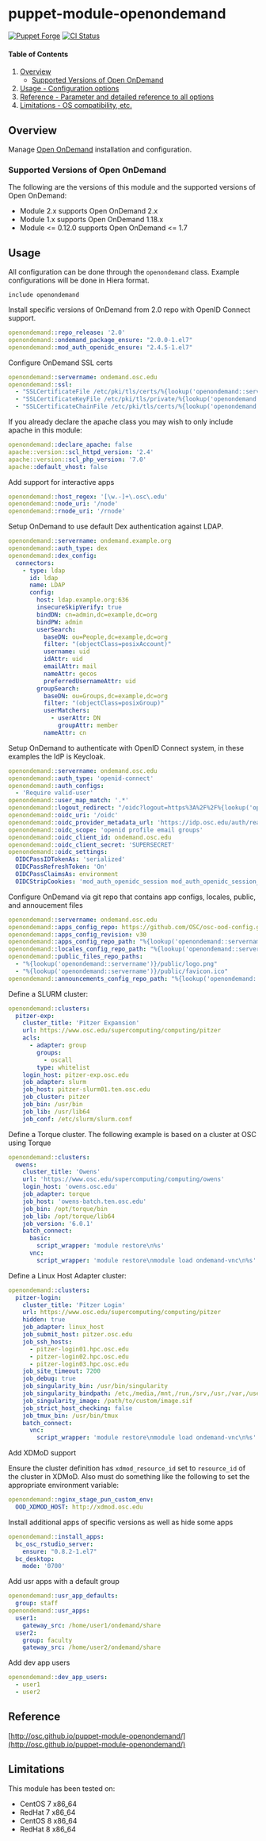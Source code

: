 # puppet-module-openondemand

[![Puppet Forge](http://img.shields.io/puppetforge/v/osc/openondemand.svg)](https://forge.puppetlabs.com/osc/openondemand)
[![CI Status](https://github.com/osc/puppet-module-openondemand/workflows/CI/badge.svg?branch=master)](https://github.com/osc/puppet-module-openondemand/actions?query=workflow%3ACI)

#### Table of Contents

1. [Overview](#overview)
    * [Supported Versions of Open OnDemand](#supported-versions-of-open-ondemand)
2. [Usage - Configuration options](#usage)
3. [Reference - Parameter and detailed reference to all options](#reference)
4. [Limitations - OS compatibility, etc.](#limitations)

## Overview

Manage [Open OnDemand](http://openondemand.org/) installation and configuration.

### Supported Versions of Open OnDemand

The following are the versions of this module and the supported versions of Open OnDemand:

* Module 2.x supports Open OnDemand 2.x
* Module 1.x supports Open OnDemand 1.18.x
* Module <= 0.12.0 supports Open OnDemand <= 1.7


## Usage

All configuration can be done through the `openondemand` class. Example configurations will be done in Hiera format.

```puppet
include openondemand
```

Install specific versions of OnDemand from 2.0 repo with OpenID Connect support.

```yaml
openondemand::repo_release: '2.0'
openondemand::ondemand_package_ensure: "2.0.0-1.el7"
openondemand::mod_auth_openidc_ensure: "2.4.5-1.el7"
```

Configure OnDemand SSL certs

```yaml
openondemand::servername: ondemand.osc.edu
openondemand::ssl:
  - "SSLCertificateFile /etc/pki/tls/certs/%{lookup('openondemand::servername')}.crt"
  - "SSLCertificateKeyFile /etc/pki/tls/private/%{lookup('openondemand::servername')}.key"
  - "SSLCertificateChainFile /etc/pki/tls/certs/%{lookup('openondemand::servername')}-interm.crt"
```

If you already declare the apache class you may wish to only include apache in this module:

```yaml
openondemand::declare_apache: false
apache::version::scl_httpd_version: '2.4'
apache::version::scl_php_version: '7.0'
apache::default_vhost: false
```

Add support for interactive apps

```yaml
openondemand::host_regex: '[\w.-]+\.osc\.edu'
openondemand::node_uri: '/node'
openondemand::rnode_uri: '/rnode'
```

Setup OnDemand to use default Dex authentication against LDAP.

```yaml
openondemand::servername: ondemand.example.org
openondemand::auth_type: dex
openondemand::dex_config:
  connectors:
    - type: ldap
      id: ldap
      name: LDAP
      config:
        host: ldap.example.org:636
        insecureSkipVerify: true
        bindDN: cn=admin,dc=example,dc=org
        bindPW: admin
        userSearch:
          baseDN: ou=People,dc=example,dc=org
          filter: "(objectClass=posixAccount)"
          username: uid
          idAttr: uid
          emailAttr: mail
          nameAttr: gecos
          preferredUsernameAttr: uid
        groupSearch:
          baseDN: ou=Groups,dc=example,dc=org
          filter: "(objectClass=posixGroup)"
          userMatchers:
            - userAttr: DN
              groupAttr: member
          nameAttr: cn
```

Setup OnDemand to authenticate with OpenID Connect system, in these examples the IdP is Keycloak.

```yaml
openondemand::servername: ondemand.osc.edu
openondemand::auth_type: 'openid-connect'
openondemand::auth_configs:
  - 'Require valid-user'
openondemand::user_map_match: '.*'
openondemand::logout_redirect: "/oidc?logout=https%3A%2F%2F%{lookup('openondemand::servername')}"
openondemand::oidc_uri: '/oidc'
openondemand::oidc_provider_metadata_url: 'https://idp.osc.edu/auth/realms/osc/.well-known/openid-configuration'
openondemand::oidc_scope: 'openid profile email groups'
openondemand::oidc_client_id: ondemand.osc.edu
openondemand::oidc_client_secret: 'SUPERSECRET'
openondemand::oidc_settings:
  OIDCPassIDTokenAs: 'serialized'
  OIDCPassRefreshToken: 'On'
  OIDCPassClaimsAs: environment
  OIDCStripCookies: 'mod_auth_openidc_session mod_auth_openidc_session_chunks mod_auth_openidc_session_0 mod_auth_openidc_session_1'
```

Configure OnDemand via git repo that contains app configs, locales, public, and annoucement files

```yaml
openondemand::servername: ondemand.osc.edu
openondemand::apps_config_repo: https://github.com/OSC/osc-ood-config.git
openondemand::apps_config_revision: v30
openondemand::apps_config_repo_path: "%{lookup('openondemand::servername')}/apps"
openondemand::locales_config_repo_path: "%{lookup('openondemand::servername')}/locales"
openondemand::public_files_repo_paths:
  - "%{lookup('openondemand::servername')}/public/logo.png"
  - "%{lookup('openondemand::servername')}/public/favicon.ico"
openondemand::announcements_config_repo_path: "%{lookup('openondemand::servername')}/announcements"
```

Define a SLURM cluster:

```yaml
openondemand::clusters:
  pitzer-exp:
    cluster_title: 'Pitzer Expansion'
    url: https://www.osc.edu/supercomputing/computing/pitzer
    acls:
      - adapter: group
        groups:
          - oscall
        type: whitelist
    login_host: pitzer-exp.osc.edu
    job_adapter: slurm
    job_host: pitzer-slurm01.ten.osc.edu
    job_cluster: pitzer
    job_bin: /usr/bin
    job_lib: /usr/lib64
    job_conf: /etc/slurm/slurm.conf
```

Define a Torque cluster. The following example is based on a cluster at OSC using Torque

```yaml
openondemand::clusters:
  owens:
    cluster_title: 'Owens'
    url: 'https://www.osc.edu/supercomputing/computing/owens'
    login_host: 'owens.osc.edu'
    job_adapter: torque
    job_host: 'owens-batch.ten.osc.edu'
    job_bin: /opt/torque/bin
    job_lib: /opt/torque/lib64
    job_version: '6.0.1'
    batch_connect:
      basic:
        script_wrapper: 'module restore\n%s'
      vnc:
        script_wrapper: 'module restore\nmodule load ondemand-vnc\n%s'
```

Define a Linux Host Adapter cluster:

```yaml
openondemand::clusters:
  pitzer-login:
    cluster_title: 'Pitzer Login'
    url: https://www.osc.edu/supercomputing/computing/pitzer
    hidden: true
    job_adapter: linux_host
    job_submit_host: pitzer.osc.edu
    job_ssh_hosts:
      - pitzer-login01.hpc.osc.edu
      - pitzer-login02.hpc.osc.edu
      - pitzer-login03.hpc.osc.edu
    job_site_timeout: 7200
    job_debug: true
    job_singularity_bin: /usr/bin/singularity
    job_singularity_bindpath: /etc,/media,/mnt,/run,/srv,/usr,/var,/users,/opt
    job_singularity_image: /path/to/custom/image.sif
    job_strict_host_checking: false
    job_tmux_bin: /usr/bin/tmux
    batch_connect:
      vnc:
        script_wrapper: 'module restore\nmodule load ondemand-vnc\n%s'
```

Add XDMoD support

Ensure the cluster definition has `xdmod_resource_id` set to `resource_id` of the cluster in XDMoD.  Also must do something like the following to set the appropriate environment variable:

```yaml
openondemand::nginx_stage_pun_custom_env:
  OOD_XDMOD_HOST: http://xdmod.osc.edu
```

Install additional apps of specific versions as well as hide some apps

```yaml
openondemand::install_apps:
  bc_osc_rstudio_server:
    ensure: "0.8.2-1.el7"
  bc_desktop:
    mode: '0700'
```

Add usr apps with a default group

```yaml
openondemand::usr_app_defaults:
  group: staff
openondemand::usr_apps:
  user1:
    gateway_src: /home/user1/ondemand/share
  user2:
    group: faculty
    gateway_src: /home/user2/ondemand/share
```

Add dev app users

```yaml
openondemand::dev_app_users:
  - user1
  - user2
```

## Reference

[http://osc.github.io/puppet-module-openondemand/](http://osc.github.io/puppet-module-openondemand/)

## Limitations

This module has been tested on:

* CentOS 7 x86_64
* RedHat 7 x86_64
* CentOS 8 x86_64
* RedHat 8 x86_64
